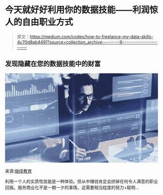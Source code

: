 # 今天就好好利用你的数据技能——利润惊人的自由职业方式

> 原文：<https://medium.com/codex/how-to-freelance-my-data-skills-4c70d8ab4491?source=collection_archive---------9----------------------->

## 发现隐藏在您的数据技能中的财富

![](img/0eeac168f585d3c1ee4958088d9d685b.png)

来源:[继续教育](https://continuingeducation.unlv.edu/data-science)

利用一个人的实质性技能是一种体验。但从中赚钱肯定会挤掉任何令人满意的职业回报。服务商业化不是一朝一夕的事情。这需要相当程度的努力+聪明…
